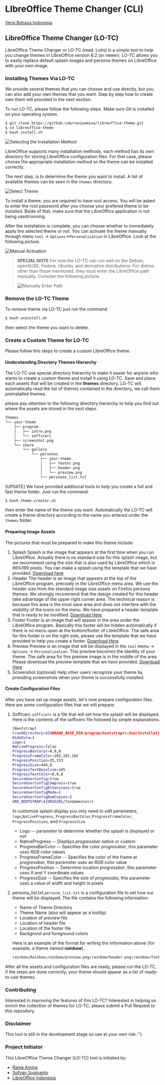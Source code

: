 # LIbreOffice Theme Changer \(CLI\)

[Versi Bahasa Indonesia](readme-id.md)

## LibreOffice Theme Changer \(LO-TC\)

LibreOffice Theme Changer or LO-TC \(read: Lotis\) is a simple tool to help you change themes in LibreOffice version 6.2 \(or newer\). LO-TC allows you to easily replace default splash images and persona themes on LibreOffice with your own image.

### Installing Themes Via LO-TC

We provide several themes that you can choose and use directly, but you can also add your own themes that you want. Step by step how to create own them will provided in the next section.

To run LO-TC, please follow the following steps. Make sure Git is installed on your operating system.

```bash
$ git clone https://github.com/raniaamina/libreoffice-theme.git
$ cd libreoffice-theme
$ bash install.sh
```

![Selecting the Installation Method](../.gitbook/assets/img-1.png)

LibreOffice supports many installation methods, each method has its own directory for storing LibreOffice configuration files. For that case, please choose the appropriate installation method so the theme can be installed correctly.

The next step, is to determine the theme you want to install. A list of available themes can be seen in the `themes` directory.

![Select Theme](../.gitbook/assets/img-2.png)

To install a theme, you are required to have root access. You will be asked to enter the root password after you choose your prefered theme to be installed. Bside of that, make sure that the LibreOffice application is not being used/running.

After the installation is complete, you can choose whether to immediately apply the selected theme or not. You can activate the theme manually through menu `tool` -&gt; `Options`-&gt;`Personalization` in LibreOffice. Look at the following picture.

![Manual Activation](../.gitbook/assets/img-5.png)

> **SPECIAL NOTE** For now the LO-TC can run well on the Debian, openSUSE, Fedora, Ubuntu, and derivative distributions. For distros other than those mentioned, they must enter the LibreOffice path manually. Consider the following picture.
>
> ![Manually Enter Path](../.gitbook/assets/img-6%20%281%29.png)

### Remove the LO-TC Theme

To remove theme via LO-TC just run the command

```bash
$ bash uninstall.sh
```

then select the theme you want to delete.

### Create a Custom Theme for LO-TC

Please follow this steps to create a custom LibreOffice theme.

#### Understanding Directory Themes Hierarchy

The LO-TC use special directory hierarchy to make it easier for anyone who wants to create a custom theme and install it using LO-TC. Save and place each assets that will be created in the **themes** directory. LO-TC will automatically read the list of themes contained in the directory, we call them preinstalled themes.

please pay attention to the following directory hierarchy to help you find out where the assets are stored in the next steps.

```bash
themes
└── your-theme
    ├── program
    │   ├── intro.png
    │   └── sofficerc
    ├── screenshot.png
    └── share
        └── gallery
            └── personas
                ├── your-theme
                │   ├── footer.png
                │   ├── header.png
                │   └── preview.png
                └── personas_list.txt
```

\[UPDATE\] We have provided additional tools to help you create a full and fast theme folder. Just run the command:

```bash
$ bash theme-creator.sh
```

then enter the name of the theme you want. Automatically the LO-TC will create a theme directory according to the name you entered under the `themes` folder.

#### Preparing Image Assets

The pictures that must be prepared to make this theme include:

1. Splash Splash is the image that appears at the first time when you run LibreOffice. Actually there is no standard size for this splash image, but we recommend using the size that is also used by LibreOffice which is 661x169 pixels. You can make a splash using the template that we have provided. [Download here](https://github.com/libreofficeid/LibreOfficeID-Docs/tree/853bc61dbe5602735a5fc6e5321c981647286997/LibreOffice%20Theme/template/intro.svg)
2. Header The header is an image that appears at the top of the LibreOffice program, precisely in the LibreOffice menu area. We use the header size from the standard image size assets on Firefox persona themes. We strongly recommend that the design created for this header take advantage of the upper right corner area. The technical reason is because this area is the most save area and does not interfere with the visibility of the icons on the menu. We have prepared a header template that is ready to be modified. [Download Here](https://github.com/libreofficeid/LibreOfficeID-Docs/tree/853bc61dbe5602735a5fc6e5321c981647286997/LibreOffice%20Theme/template/header.svg)
3. Footer Footer is an image that will appear in the area under the LibreOffice program. Basically this footer will be hidden automatically if there is no menu open at the bottom/footer of LibreOffice. The safe area for this footer is on the right side, please use the template that we have provided to help you create a footer. [Download Here](https://github.com/libreofficeid/LibreOfficeID-Docs/tree/853bc61dbe5602735a5fc6e5321c981647286997/LibreOffice%20Theme/template/footer.svg)
4. Preview Preview is an image that will be displayed in the `tool` menu -&gt; `Options` -&gt; `Personalization`. This preview becomes the identity of your theme. The safe area for this preview image is in the middle of the area. Please download the preview template that we have provided. [Download Here](https://github.com/libreofficeid/LibreOfficeID-Docs/tree/853bc61dbe5602735a5fc6e5321c981647286997/LibreOffice%20Theme/template/preview.svg)
5. Screenshot \(optional\) Help other users recognize your theme by providing screenshots when your theme is successfully installed.

#### Create Configuration Files

After you have set up image assets, let's now prepare configuration files. Here are some configuration files that we will prepare:

1. Sofficerc `sofficerc` is a file that will set how the splash will be displayed. Here is the contents of the sofficerc file followed by simple explanations.

   ```bash
   [Bootstrap]
   CrashDirectory=${$BRAND_BASE_DIR/program/bootstraprc:UserInstallation}/crash
   HideEula=1
   Logo=1
   NativeProgress=false
   ProgressBarColor=0,0,0
   ProgressFrameColor=102,102,102
   ProgressPosition=35,153
   ProgressSize=444,8
   ProgressTextBaseline=145
   ProgressTextColor=0,0,0
   SecureUserConfig=true
   SecureUserConfigCompress=true
   SecureUserConfigExtensions=true
   SecureUserConfigMode=1
   SecureUserConfigNumCopies=2
   URE_BOOTSTRAP=${ORIGIN}/fundamentalrc
   ```

   to customize splash display you only need to edit parameters, `logo`,`NativeProgress`, `ProgressBarColor`,`ProgressFrameColor`, `ProgressPosition`, and `ProgressSize`

   * Logo -- parameter to determine whether the splash is displayed or not
   * NativeProgress -- Displays _progressbar_ native or custom
   * ProgressBarColor -- Specifies the color _progressbar_, this parameter uses RGB color values
   * ProgressFrameColor -- Specifies the color of the frame at _progressbar_, this parameter uses an RGB color value
   * ProgressPosition -- Determine location _progressbar_, this parameter uses X and Y coordinate values
   * ProgressSize -- Specifies the size of _progressba_, this parameter uses a value of width and height in pixels

2. persona\_list.txt `persona_list.txt` is a configuration file to set how our theme will be displayed. The file contains the following information:

   * Name of Theme Directory
   * Theme Name \(also will appear as a tooltip\)
   * Location of preview file
   * Location of header file
   * Location of the footer file
   * Backgrond and foreground colors

   Here is an example of the format for writing the information above \(for example, a theme named _**rainbow**_\).

   ```bash
   rainbow;Rainbow;rainbow/preview.png;rainbow/header.png;rainbow/footer.png;;#ffffff;#000000
   ```

After all the assets and configuration files are ready, please run the LO-TC, if the steps are done correctly, your theme should appear as a list of ready-to-use themes.

### Contributing

Interested in improving the features of this LO-TC? Interested in helping us enrich the collection of themes for LO-TC, please submit a Pull Request to this repository.

### Disclaimer

This tool is still in the development stage so use at your own risk :"\).

### Project Initiator

This LibreOffice Theme Changer \(LO-TC\) tool is initiated by:

* [Rania Amina](https://github.com/raniaamina)
* [Sofyan Sugiyanto](https://github.com/artemtech)
* [LibreOffice Indonesia](https://libreoffice.id)

